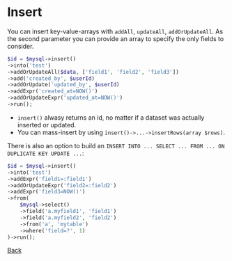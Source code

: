 # Insert

You can insert key-value-arrays with `addAll`, `updateAll`, `addOrUpdateAll`. As the second parameter you can provide an array to specify the only fields to consider.

```PHP
$id = $mysql->insert()
->into('test')
->addOrUpdateAll($data, ['field1', 'field2', 'field3'])
->add('created_by', $userId)
->addOrUpdate('updated_by', $userId)
->addExpr('created_at=NOW()')
->addOrUpdateExpr('updated_at=NOW()')
->run();
```

* `insert()` alwasy returns an id, no matter if a dataset was actually inserted or updated.
* You can mass-insert by using `insert()->...->insertRows(array $rows)`.

There is also an option to build an `INSERT INTO ... SELECT ... FROM ... ON DUPLICATE KEY UPDATE ...`:

```PHP
$id = $mysql->insert()
->into('test')
->addExpr('field1=:field1')
->addOrUpdateExpr('field2=:field2')
->addExpr('field3=NOW()')
->from(
	$mysql->select()
	->field('a.myfield1', 'field1')
	->field('a.myfield2', 'field2')
	->from('a', 'mytable')
	->where('field=?', 1)
)->run();
```

[Back](../README.md)
